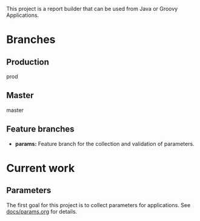 This project is a report builder that can be used from Java or Groovy Applications.

# Branches

## Production

prod

## Master

master

## Feature branches

-   **params:** Feature branch for the collection and validation of parameters.

# Current work

## Parameters

The first goal for this project is to collect parameters for applications.  See [docs/params.org](./docs/params.md) for details.
